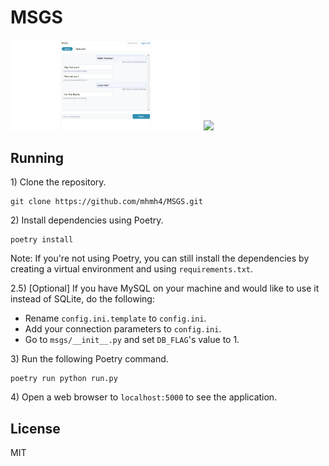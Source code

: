 # MSGS

<div>
  <img src="images/screenshot.png" width="60.5%">
  <img src="images/er.png" width="37%">
</div>

## Running

1\) Clone the repository.
```
git clone https://github.com/mhmh4/MSGS.git
```

2\) Install dependencies using Poetry.

```
poetry install
```

Note: If you're not using Poetry, you can still install the dependencies by creating a virtual environment and using `requirements.txt`.

2.5\) [Optional] If you have MySQL on your machine and would like to use it instead of SQLite, do the following:
- Rename `config.ini.template` to `config.ini`.
- Add your connection parameters to `config.ini`.
- Go to `msgs/__init__.py` and set `DB_FLAG`'s value to 1.

3\) Run the following Poetry command.
```
poetry run python run.py
```

4\) Open a web browser to `localhost:5000` to see the application.

## License

MIT
